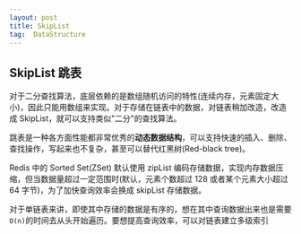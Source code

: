 ```yaml
---
layout: post
title: SkipList
tag:  DataStructure
---
```


## SkipList 跳表
对于二分查找算法，底层依赖的是数组随机访问的特性(连续内存，元素固定大小)，因此只能用数组来实现。对于存储在链表中的数据，对链表稍加改造，改造成 SkipList，就可以支持类似"二分"的查找算法。

跳表是一种各方面性能都非常优秀的**动态数据结构**，可以支持快速的插入、删除、查找操作，写起来也不复杂，甚至可以替代红黑树(Red-black tree)。

Redis 中的 Sorted Set(ZSet) 默认使用 zipList 编码存储数据，实现内存数据压缩，但当数据量超过一定范围时(默认，元素个数超过 128 或者某个元素大小超过 64 字节)，为了加快查询效率会换成 skipList 存储数据。

对于单链表来讲，即使其中存储的数据是有序的，想在其中查询数据出来也是需要`O(n)`的时间去从头开始遍历。要想提高查询效率，可以对链表建立多级索引